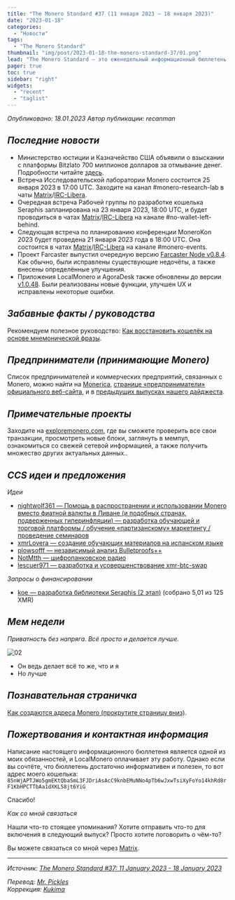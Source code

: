 ```yaml
---
title: "The Monero Standard #37 (11 января 2023 — 18 января 2023)"
date: "2023-01-18"
categories:
  - "Новости"
tags:
  - "The Monero Standard"
thumbnail: "img/post/2023-01-18-the-monero-standard-37/01.png"
lead: "The Monero Standard — это еженедельный информационный бюллетень от p2p торговой платформы LocalMonero обо всём, что касается Monero."
pager: true
toc: true
sidebar: "right"
widgets:
  - "recent"
  - "taglist"
---
```


_Опубликовано: 18.01.2023_
_Автор публикации: recanman_

## _Последние новости_

- Министерство юстиции и Казначейство США объявили о взыскании с платформы Bitzlato 700 миллионов долларов за отмывание денег. Подробности читайте [здесь](https://www.coindesk.com/policy/2023/01/18/us-disrupts-bizlato-crypto-exchange-arrests-founder/).
- Встреча Исследовательской лаборатории Monero состоится 25 января 2023 в 17:00 UTC. Заходите на канал #monero-research-lab в чаты [Matrix](https://matrix.to/#/#monero-research-lab:monero.social)/[IRC-Libera](irc://irc.libera.chat/#monero-research-lab).
- Очередная встреча Рабочей группы по разработке кошелька Seraphis запланирована на 23 января 2023, 18:00 UTC, и будет проводиться в чатах [Matrix](https://matrix.to/#/#no-wallet-left-behind:monero.social)/[IRC-Libera](irc://irc.libera.chat/#no-wallet-left-behind) на канале #no-wallet-left-behind.
- Следующая встреча по планированию конференции MoneroKon 2023 будет проведена 21 января 2023 года в 18:00 UTC. Она состоится в чатах [Matrix](https://matrix.to/#/#monero-events:monero.social)/[IRC-Libera](irc://irc.libera.chat/#monero-events) на канале #monero-events.
- Проект Farcaster выпустил очередную версию [Farcaster Node v0.8.4](https://github.com/farcaster-project/farcaster-node/releases/tag/v0.8.4). Как обычно, были исправлены существующие недочёты, а также внесены определённые улучшения.
- Приложения LocalMonero и AgoraDesk также обновлены до версии [v1.0.48](https://github.com/AgoraDesk-LocalMonero/agoradesk-app-foss/releases/tag/v1.0.48). Были реализованы новые функции, улучшен UX и исправлены некоторые ошибки.

## _Забавные факты / руководства_

Рекомендуем полезное руководство: [Как восстановить кошелёк на основе мнемонической фразы](https://www.getmonero.org/resources/user-guides/restore_account.html).

## _Предприниматели (принимающие Monero)_

Список предпринимателей и коммерческих предприятий, связанных с Monero, можно найти на [Monerica](https://monerica.com/), [странице «предприниматели» официального веб-сайта](https://getmonero.org/community/merchants/), и в [предыдущих выпусках нашего дайджеста](https://localmonero.co/nojs/the-monero-standard).

## _Примечательные проекты_

Заходите на [exploremonero.com](https://www.exploremonero.com/), где вы сможете проверить все свои транзакции, просмотреть новые блоки, заглянуть в мемпул, ознакомиться со свежей сетевой информацией, а также получить множество других актуальных данных..

## _CCS идеи и предложения_

*Идеи*

- [nightwolf361 — Помощь в распространении и использовании Monero вместо фиатной валюты в Ливане (и подобных странах, подверженных гиперинфляции) — разработка обучающей и торговой платформы / обучение «партизанскому» маркетингу / проведение семинаров](https://repo.getmonero.org/monero-project/ccs-proposals/-/merge_requests/367)
- [xmrLovera — создание обучающих материалов на испанском языке](https://repo.getmonero.org/monero-project/ccs-proposals/-/merge_requests/366)
- [plowsofff — независимый анализ Bulletproofs++](https://repo.getmonero.org/monero-project/ccs-proposals/-/merge_requests/358)
- [NotMtth — шифропанковское радио](https://repo.getmonero.org/monero-project/ccs-proposals/-/merge_requests/357)
- [lescuer971 — разработка и усовершенствование xmr-btc-swap](https://repo.getmonero.org/monero-project/ccs-proposals/-/merge_requests/355)

*Запросы о финансировании*

- [koe — разработка библиотеки Seraphis (2 этап)](https://repo.getmonero.org/monero-project/ccs-proposals/-/merge_requests/369) (собрано 5,01 из 125 XMR)

## *Мем недели*

*Приватность без напряга. Всё просто и делается лучше.*

![02](/img/post/2023-01-18-the-monero-standard-37/02.png)

- Он ведь делает всё то же, что и я
- Но лучше

## _Познавательная страничка_

[Как создаются адреса Monero (прокрутите страницу вниз)](https://xmr.llcoins.net/addresstests.html).

## _Пожертвования и контактная информация_

Написание настоящего информационного бюллетеня является одной из моих обязанностей, и LocalMonero оплачивает эту работу. Однако если вы сочтёте, что бюллетень достаточно информативен и полезен, то вот адрес моего кошелька:  
`85nWjAPTJWo5gmEKtQbaSmL3FJDriAsAcC9knbEMuNNo4pTb6wJxwTsiXyFoYo14khRd8rF1KbHPCTTbAa1dXKL58jt6YiG`

Спасибо!

*Как со мной связаться*

Нашли что-то стоящее упоминания? Хотите отправить что-то для включения в следующий выпуск? Просто хотите поговорить о чём-то?

Вы можете связаться со мной через [Matrix](https://matrix.to/#/@recanman:agoradesk.com).

---

_Источник: [The Monero Standard #37: 11 January 2023 - 18 January 2023](https://localmonero.co/the-monero-standard/weekly/37)_

_Перевод: [Mr. Pickles](https://t.me/v1docq47)_  
_Коррекция: [Kukima](https://t.me/Kukima)_
